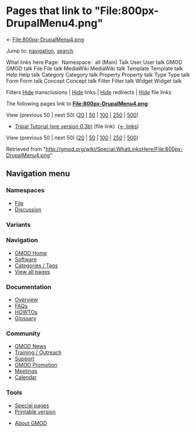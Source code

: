 <div id="mw-page-base" class="noprint">

</div>

<div id="mw-head-base" class="noprint">

</div>

<div id="content" class="mw-body" role="main">

<span id="top"></span>

<div id="mw-js-message" style="display:none;">

</div>



# <span dir="auto">Pages that link to "File:800px-DrupalMenu4.png"</span>

<div id="bodyContent">

<div id="contentSub">

←
[File:800px-DrupalMenu4.png](/wiki/File:800px-DrupalMenu4.png "File:800px-DrupalMenu4.png")

</div>

<div id="jump-to-nav" class="mw-jump">

Jump to: [navigation](#mw-navigation), [search](#p-search)

</div>

<div id="mw-content-text">

What links here Page:  Namespace:  all (Main) Talk User User talk GMOD
GMOD talk File File talk MediaWiki MediaWiki talk Template Template talk
Help Help talk Category Category talk Property Property talk Type Type
talk Form Form talk Concept Concept talk Filter Filter talk Widget
Widget talk

Filters
[Hide](/mediawiki/index.php?title=Special:WhatLinksHere/File:800px-DrupalMenu4.png&hidetrans=1 "Special:WhatLinksHere/File:800px-DrupalMenu4.png")
transclusions \|
[Hide](/mediawiki/index.php?title=Special:WhatLinksHere/File:800px-DrupalMenu4.png&hidelinks=1 "Special:WhatLinksHere/File:800px-DrupalMenu4.png")
links \|
[Hide](/mediawiki/index.php?title=Special:WhatLinksHere/File:800px-DrupalMenu4.png&hideredirs=1 "Special:WhatLinksHere/File:800px-DrupalMenu4.png")
redirects \|
[Hide](/mediawiki/index.php?title=Special:WhatLinksHere/File:800px-DrupalMenu4.png&hideimages=1 "Special:WhatLinksHere/File:800px-DrupalMenu4.png")
file links

The following pages link to
**[File:800px-DrupalMenu4.png](/wiki/File:800px-DrupalMenu4.png "File:800px-DrupalMenu4.png")**:

View (previous 50 \| next 50)
([20](/mediawiki/index.php?title=Special:WhatLinksHere/File:800px-DrupalMenu4.png&limit=20 "Special:WhatLinksHere/File:800px-DrupalMenu4.png")
\|
[50](/mediawiki/index.php?title=Special:WhatLinksHere/File:800px-DrupalMenu4.png&limit=50 "Special:WhatLinksHere/File:800px-DrupalMenu4.png")
\|
[100](/mediawiki/index.php?title=Special:WhatLinksHere/File:800px-DrupalMenu4.png&limit=100 "Special:WhatLinksHere/File:800px-DrupalMenu4.png")
\|
[250](/mediawiki/index.php?title=Special:WhatLinksHere/File:800px-DrupalMenu4.png&limit=250 "Special:WhatLinksHere/File:800px-DrupalMenu4.png")
\|
[500](/mediawiki/index.php?title=Special:WhatLinksHere/File:800px-DrupalMenu4.png&limit=500 "Special:WhatLinksHere/File:800px-DrupalMenu4.png"))

- [Tripal Tutorial (pre version
  0.3b)](/wiki/Tripal_Tutorial_(pre_version_0.3b) "Tripal Tutorial (pre version 0.3b)")
  (file link) ‎ <span class="mw-whatlinkshere-tools">([←
  links](/mediawiki/index.php?title=Special:WhatLinksHere&target=Tripal+Tutorial+%28pre+version+0.3b%29 "Special:WhatLinksHere"))</span>

View (previous 50 \| next 50)
([20](/mediawiki/index.php?title=Special:WhatLinksHere/File:800px-DrupalMenu4.png&limit=20 "Special:WhatLinksHere/File:800px-DrupalMenu4.png")
\|
[50](/mediawiki/index.php?title=Special:WhatLinksHere/File:800px-DrupalMenu4.png&limit=50 "Special:WhatLinksHere/File:800px-DrupalMenu4.png")
\|
[100](/mediawiki/index.php?title=Special:WhatLinksHere/File:800px-DrupalMenu4.png&limit=100 "Special:WhatLinksHere/File:800px-DrupalMenu4.png")
\|
[250](/mediawiki/index.php?title=Special:WhatLinksHere/File:800px-DrupalMenu4.png&limit=250 "Special:WhatLinksHere/File:800px-DrupalMenu4.png")
\|
[500](/mediawiki/index.php?title=Special:WhatLinksHere/File:800px-DrupalMenu4.png&limit=500 "Special:WhatLinksHere/File:800px-DrupalMenu4.png"))

</div>

<div class="printfooter">

Retrieved from
"<http://gmod.org/wiki/Special:WhatLinksHere/File:800px-DrupalMenu4.png>"

</div>

<div id="catlinks" class="catlinks catlinks-allhidden">

</div>

<div class="visualClear">

</div>

</div>

</div>

<div id="mw-navigation">

## Navigation menu

<div id="mw-head">



<div id="left-navigation">

<div id="p-namespaces" class="vectorTabs" role="navigation"
aria-labelledby="p-namespaces-label">

### Namespaces

- <span id="ca-nstab-image"><a href="/wiki/File:800px-DrupalMenu4.png" accesskey="c"
  title="View the file page [c]">File</a></span>
- <span id="ca-talk"><a
  href="/mediawiki/index.php?title=File_talk:800px-DrupalMenu4.png&amp;action=edit&amp;redlink=1"
  accesskey="t"
  title="Discussion about the content page [t]">Discussion</a></span>

</div>

<div id="p-variants" class="vectorMenu emptyPortlet" role="navigation"
aria-labelledby="p-variants-label">

### 

### Variants[](#)

<div class="menu">

</div>

</div>

</div>





</div>

</div>

</div>

<div id="mw-panel">

<div id="p-logo" role="banner">

<a href="/wiki/Main_Page"
style="background-image: url(http://gmod.org/images/GMOD-cogs.png);"
title="Visit the main page"></a>

</div>

<div id="p-Navigation" class="portal" role="navigation"
aria-labelledby="p-Navigation-label">

### Navigation

<div class="body">

- <span id="n-GMOD-Home">[GMOD Home](/wiki/Main_Page)</span>
- <span id="n-Software">[Software](/wiki/GMOD_Components)</span>
- <span id="n-Categories-.2F-Tags">[Categories /
  Tags](/wiki/Categories)</span>
- <span id="n-View-all-pages">[View all
  pages](/wiki/Special:AllPages)</span>

</div>

</div>

<div id="p-Documentation" class="portal" role="navigation"
aria-labelledby="p-Documentation-label">

### Documentation

<div class="body">

- <span id="n-Overview">[Overview](/wiki/Overview)</span>
- <span id="n-FAQs">[FAQs](/wiki/Category:FAQ)</span>
- <span id="n-HOWTOs">[HOWTOs](/wiki/Category:HOWTO)</span>
- <span id="n-Glossary">[Glossary](/wiki/Glossary)</span>

</div>

</div>

<div id="p-Community" class="portal" role="navigation"
aria-labelledby="p-Community-label">

### Community

<div class="body">

- <span id="n-GMOD-News">[GMOD News](/wiki/GMOD_News)</span>
- <span id="n-Training-.2F-Outreach">[Training /
  Outreach](/wiki/Training_and_Outreach)</span>
- <span id="n-Support">[Support](/wiki/Support)</span>
- <span id="n-GMOD-Promotion">[GMOD
  Promotion](/wiki/GMOD_Promotion)</span>
- <span id="n-Meetings">[Meetings](/wiki/Meetings)</span>
- <span id="n-Calendar">[Calendar](/wiki/Calendar)</span>

</div>

</div>

<div id="p-tb" class="portal" role="navigation"
aria-labelledby="p-tb-label">

### Tools

<div class="body">

- <span id="t-specialpages"><a href="/wiki/Special:SpecialPages" accesskey="q"
  title="A list of all special pages [q]">Special pages</a></span>
- <span id="t-print"><a
  href="/mediawiki/index.php?title=Special:WhatLinksHere/File:800px-DrupalMenu4.png&amp;printable=yes"
  rel="alternate" accesskey="p"
  title="Printable version of this page [p]">Printable version</a></span>

</div>

</div>

</div>

</div>

<div id="footer" role="contentinfo">

- <span id="footer-places-about">[About
  GMOD](/wiki/GMOD:About "GMOD:About")</span>

<!-- -->






</div>
